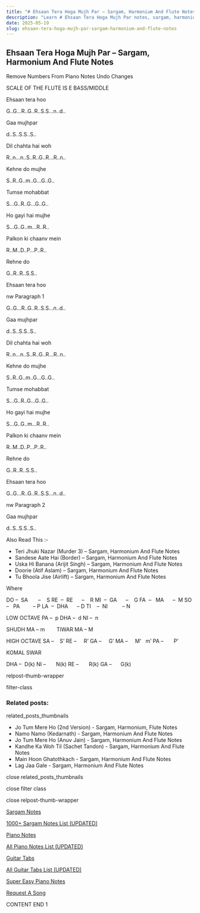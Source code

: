 ```yaml
---
title: "# Ehsaan Tera Hoga Mujh Par – Sargam, Harmonium And Flute Notes"
description: "Learn # Ehsaan Tera Hoga Mujh Par notes, sargam, harmonium notations and flute notes. Easy step-by-step tutorial for beginners."
date: 2025-05-19
slug: ehsaan-tera-hoga-mujh-par-sargam-harmonium-and-flute-notes
---
```


## Ehsaan Tera Hoga Mujh Par – Sargam, Harmonium And Flute Notes

Remove Numbers From Piano Notes
Undo Changes

SCALE OF THE FLUTE IS E BASS/MIDDLE

Ehsaan tera hoo

G..G…R..G..R..S.S…n..d..

Gaa mujhpar

d..S..S.S..S..

Dil chahta hai woh

R..n…n..S..R..G..R…R..n..

Kehne do mujhe

S..R..G..m..G…G..G..

Tumse mohabbat

S…G..R..G…G..G..

Ho gayi hai mujhe

S…G..G..m…R..R..

Palkon ki chaanv mein

R..M..D..P…P..R..

Rehne do

G..R..R..S.S..

Ehsaan tera hoo

nw Paragraph 1

G..G…R..G..R..S.S…n..d..

Gaa mujhpar

d..S..S.S..S..

Dil chahta hai woh

R..n…n..S..R..G..R…R..n..

Kehne do mujhe

S..R..G..m..G…G..G..

Tumse mohabbat

S…G..R..G…G..G..

Ho gayi hai mujhe

S…G..G..m…R..R..

Palkon ki chaanv mein

R..M..D..P…P..R..

Rehne do

G..R..R..S.S..

Ehsaan tera hoo

G..G…R..G..R..S.S…n..d..

nw Paragraph 2

Gaa mujhpar

d..S..S.S..S..

Also Read This :-

* Teri Jhuki Nazar (Murder 3) – Sargam, Harmonium And Flute Notes
* Sandese Aate Hai (Border) – Sargam, Harmonium And Flute Notes
* Uska Hi Banana (Arijit Singh) – Sargam, Harmonium And Flute Notes
* Doorie (Atif Aslam) – Sargam, Harmonium And Flute Notes
* Tu Bhoola Jise (Airlift) – Sargam, Harmonium And Flute Notes

Where

DO –  SA       –    S
RE  –  RE      –    R
MI  –  GA      –    G
FA  –   MA      –  M
SO  –   PA         – P
LA  –  DHA      – D
TI    –  NI          – N

LOW OCTAVE
PA –  p
DHA –  d
NI –  n

SHUDH MA – m        TIWAR MA – M

HIGH OCTAVE
SA –    S’
RE –     R’
GA –     G’
MA –     M’   m’
PA –       P’

KOMAL SWAR

DHA –  D(k)
NI –       N(k)
RE –       R(k)
GA –      G(k)

relpost-thumb-wrapper

filter-class

### Related posts:

related_posts_thumbnails

* Jo Tum Mere Ho (2nd Version) - Sargam, Harmonium, Flute Notes
* Namo Namo (Kedarnath) - Sargam, Harmonium And Flute Notes
* Jo Tum Mere Ho (Anuv Jain) - Sargam, Harmonium And Flute Notes
* Kandhe Ka Woh Til (Sachet Tandon) - Sargam, Harmonium And Flute Notes
* Main Hoon Ghatothkach - Sargam, Harmonium And Flute Notes
* Lag Jaa Gale - Sargam, Harmonium And Flute Notes

close related_posts_thumbnails

close filter class

close relpost-thumb-wrapper

[Sargam Notes](https://www.notationsworld.com/sargam-notes.html)

[1000+ Sargam Notes List (UPDATED)](https://www.notationsworld.com/all-songs-list-sargam-notes.html)

[Piano Notes](https://www.notationsworld.com/piano-notes.html)

[All Piano Notes List (UPDATED)](https://www.notationsworld.com/all-songs-list-piano-notes.html)

[Guitar Tabs](https://www.notationsworld.com/guitar-tabs.html)

[All Guitar Tabs List (UPDATED)](https://www.notationsworld.com/all-songs-list-guitar-tabs.html)

[Super Easy Piano Notes](https://studywall.in/)

[Request A Song](https://www.notationsworld.com/request-a-song.html)

CONTENT END 1

